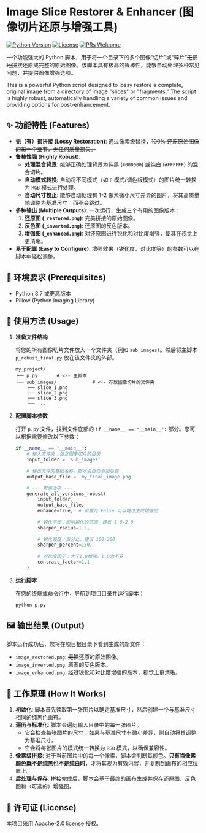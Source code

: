 # Image Slice Restorer & Enhancer (图像切片还原与增强工具)

[![Python Version](https://img.shields.io/badge/python-3.7%2B-blue.svg)](https://www.python.org/)
[![License](https://img.shields.io/badge/License-Apache_2.0-blue.svg)](https://opensource.org/licenses/Apache-2.0)
[![PRs Welcome](https://img.shields.io/badge/PRs-welcome-brightgreen.svg)](CONTRIBUTING.md)

一个功能强大的 Python 脚本，用于将一个目录下的多个图像“切片”或“碎片”~~无损地~~拼接还原成完整的原始图像。该脚本具有极高的鲁棒性，能够自动处理多种常见问题，并提供图像增强选项。

This is a powerful Python script designed to lossy restore a complete, original image from a directory of image "slices" or "fragments." The script is highly robust, automatically handling a variety of common issues and providing options for post-enhancement.

## ✨ 功能特性 (Features)

-  **无（有）损拼接 (Lossy Restoration)**: 通过像素级替换，~~100% 还原原始图像的每一个细节，无任何质量损失。~~
-   **鲁棒性强 (Highly Robust)**:
    -   **处理混合背景**: 能够正确处理背景为纯黑 (`#000000`) 或纯白 (`#FFFFFF`) 的混合切片。
    -   **自动模式转换**: 自动将不同模式（如 `P` 模式/调色板模式）的图片统一转换为 `RGB` 模式进行处理。
    -   **自动尺寸校正**: 能够自动处理有 1-2 像素微小尺寸差异的图片，将其高质量地调整为基准尺寸，而不会跳过。
-   **多种输出 (Multiple Outputs)**: 一次运行，生成三个有用的图像版本：
    1.  **还原图 (`_restored.png`)**: ~~完美~~拼接的原始图像。
    2.  **反色图 (`_inverted.png`)**: 还原图的反色版本。
    3.  **增强图 (`_enhanced.png`)**: 对还原图进行锐化和对比度增强，使其在视觉上更清晰。
-   **易于配置 (Easy to Configure)**: 增强效果（锐化度、对比度等）的参数可以在脚本中轻松调整。

## 🔧 环境要求 (Prerequisites)

-   Python 3.7 或更高版本
-   Pillow (Python Imaging Library)



## 🚀 使用方法 (Usage)

1.  **准备文件结构**

    将您的所有图像切片文件放入一个文件夹（例如 `sub_images`）。然后将主脚本 `p_robust_final.py` 放在该文件夹的外部。

    ```
    my_project/
    ├── p.py       # <-- 主脚本
    └── sub_images/             # <-- 存放图像切片的文件夹
        ├── slice_1.png
        ├── slice_2.png
        ├── slice_3.png
        └── ...
    ```

2.  **配置脚本参数**

    打开 `p.py` 文件，找到文件底部的 `if __name__ == "__main__":` 部分。您可以根据需要修改以下参数：

    ```python
    if __name__ == "__main__":
        # 输入文件夹：包含图像切片的目录
        input_folder = 'sub_images'
        
        # 输出文件的基础名称，脚本会自动添加后缀
        output_base_file = 'my_final_image.png'

        # --- 增强选项 ---
        generate_all_versions_robust(
            input_folder,
            output_base_file,
            enhance=True,  # 设置为 False 可以跳过生成增强图
            
            # 锐化半径：影响锐化的范围，建议 1.0-2.0
            sharpen_radius=1.5,
            
            # 锐化强度：百分比，建议 100-200
            sharpen_percent=150,
            
            # 对比度因子：大于1.0增强，1.0为不变
            contrast_factor=1.1
        )
    ```

3.  **运行脚本**

    在您的终端或命令行中，导航到项目目录并运行脚本：

    ```bash
    python p.py
    ```

## 🖼️ 输出结果 (Output)

脚本运行成功后，您将在项目根目录下看到生成的新文件：

-   `image_restored.png`: ~~无损~~还原的原始图像。
-   `image_inverted.png`: 原图的反色版本。
-   `image_enhanced.png`: 经过锐化和对比度增强的版本，视觉上更清晰。

## 🔬 工作原理 (How It Works)

1.  **初始化**: 脚本首先读取第一张图片以确定基准尺寸，然后创建一个与基准尺寸相同的纯黑色画布。
2.  **遍历与标准化**: 脚本会遍历输入目录中的每一张图片。
    -   它会检查每张图片的尺寸，如果与基准尺寸有微小差异，则自动将其调整为基准尺寸。
    -   它会将每张图片的模式统一转换为 `RGB` 模式，以确保兼容性。
3.  **像素级拼接**: 对于当前图片中的每一个像素，脚本会判断其颜色。**只有当像素颜色既不是纯黑也不是纯白时**，才将其视为有效内容，并复制到画布的相应位置上。
4.  **后处理与保存**: 拼接完成后，脚本会基于最终的画布生成并保存还原图、反色图和（可选的）增强图。

## 📄 许可证 (License)

本项目采用 [Apache-2.0 license](LICENSE.md) 授权。


